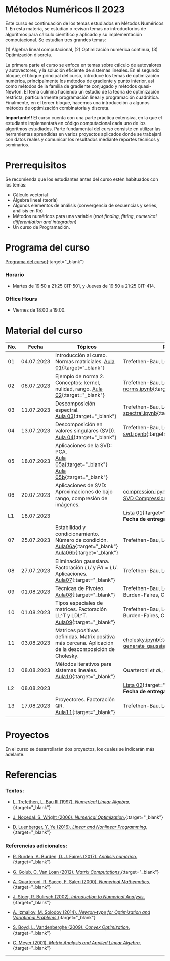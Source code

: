 # Métodos Numéricos II 2023

Este curso es continuación de los temas estudiados en Métodos Numéricos 1. En esta materia, se estudian o revisan temas no introductorios de algoritmos para cálculo científico y aplicado y su implementación computacional. Se estudian tres grandes temas: 

(1) Álgebra lineal computacional, 
(2) Optimización numérica continua, 
(3) Optimización discreta. 

La primera parte el curso se enfoca en temas sobre cálculo de autovalores y autovectores, y la solución eficiente de sistemas lineales. En el segundo bloque, el bloque principal del curso, introduce los temas de optimización numérica, principalmente los métodos de gradiente y punto interior, así como métodos de la familia de gradiente conjugado y métodos quasi-Newton. El tema culmina haciendo un estudio de la teoría de optimización restricta, particularmente programación lineal y programación cuadrática. Finalmente, en el tercer bloque, hacemos una introducción a algunos métodos de optimización combinatoria y discreta. 

**Importante!!** El curso cuenta con una parte práctica extensiva, en la que el estudiante implementará en código computacional cada uno de los algoritmos estudiados. Parte fundamental del curso consiste en utilizar las herramientas aprendidas en varios proyectos aplicados donde se trabajará con datos reales y comunicar los resultados mediante reportes técnicos y seminarios.


# Prerrequisitos

Se recomienda que los estudiantes antes del curso estén habituados con los temas:
* Cálculo vectorial
* Álgebra lineal (teoría)
* Algunos elementos de análisis (convergencia de secuencias y series, análisis en Rn)
* Métodos numéricos para una variable (*root finding*, *fitting*, *numerical differentiation and integration*)
* Un curso de Programación.


# Programa del curso
<div id='id-programa'/>

[Programa del curso](programa/Programa-opt2023.pdf){:target="_blank"}

### Horario
<div id='id-horario'/>

* Martes de 19:50 a 21:25 CIT-501, y Jueves de 19:50 a 21:25 CIT-414.

### Office Hours
<div id='id-office'/>

* Viernes de 18:00 a 19:00.

# Material del curso
<div id='id-material'/>

 **No.**  | **Fecha**    | **Tópicos**                                                               | **Recursos**
 -------- | ------------ | ------------------------------------------------------------------------- |  ---------------------------------
  01      | 04.07.2023   | Introducción al curso. Normas matriciales. [Aula 01](aulas/Aula01.pdf){:target="_blank"} | Trefethen-Bau, Lecture 3. 
  02      | 06.07.2023   | Ejemplo de norma 2. Conceptos: kernel, nulidad, rango. [Aula 02](aulas/Aula02.pdf){:target="_blank"} | Trefethen-Bau, Lecture 3. <br/> [norms.ipynb](code/norms.ipynb){:target="_blank"} 
  03      | 11.07.2023   | Descomposición espectral. <br/> [Aula 03](aulas/Aula03.pdf){:target="_blank"} | Trefethen-Bau, Lecture 4. <br/> [spectral.ipynb](code/spectral.ipynb){:target="_blank"}
  04      | 13.07.2023   | Descomposición en valores singulares (SVD). <br/> [Aula 04](aulas/Aula04.pdf){:target="_blank"} | Trefethen-Bau, Lecture 5. <br/> [svd.ipynb](code/svd.ipynb){:target="_blank"}
  05      | 18.07.2023   | Aplicaciones de la SVD: PCA. <br/> [Aula 05a](aulas/Aula05a.pdf){:target="_blank"} [Aula 05b](aulas/Aula05b.pdf){:target="_blank"} | 
  06      | 20.07.2023   | Aplicaciones de SVD: Aproximaciones de bajo rango, compresión de imágenes. | [compression.ipynb](code/compression.ipynb){:target="_blank"} <br/> [SVD Compression Demo]([code/svd.ipynb](http://timbaumann.info/svd-image-compression-demo/)){:target="_blank"}
  L1      | 18.07.2023   |   | [Lista 01](listas/lista01.pdf){:target="_blank"} <br/> **Fecha de entrega: martes 01 de agosto.** 
  07      | 25.07.2023   | Estabilidad y condicionamiento. Número de condición. [Aula06a](aulas/Aula06a.pdf){:target="_blank"} [Aula06b](aulas/Aula06b.pdf){:target="_blank"} | Trefethen-Bau, Lectures 13-15.
  08      | 27.07.2023   | Eliminación gaussiana. Factoración $LU$ y $PA = LU$. Aplicaciones. [Aula07](aulas/Aula07.pdf){:target="_blank"} | Trefethen-Bau, Lecture 6.
  09      | 01.08.2023   | Técnicas de Pivoteo. <br/> [Aula08](aulas/Aula08.pdf){:target="_blank"} | Trefethen-Bau, Lecture 6. <br/> Burden-Faires, Cap. 6. 
  10      | 01.08.2023   | Tipos especiales de matrices. Factoración LL^T y LDL^T. <br/> [Aula09](aulas/Aula09.pdf){:target="_blank"} | Trefethen-Bau, Lecture 23. <br/> Burden-Faires, Cap. 6. 
  11      | 03.08.2023   | Matrices positivas definidas. Matrix positiva más cercana. Aplicación de la descomposición de Cholesky. | [cholesky.ipynb](code/cholesky.ipynb){:target="_blank"} <br/> [generate_gaussian.ipynb](code/generate_gaussian.ipynb){:target="_blank"} 
  12      | 08.08.2023   | Métodos iterativos para sistemas lineales. [Aula10](aulas/Aula10.pdf){:target="_blank"} | Quarteroni *et al.*, Cap. 4. 
  L2      | 08.08.2023   |   | [Lista 02](listas/lista02.pdf){:target="_blank"} <br/> **Fecha de entrega: viernes 25 de agosto.** 
  13      | 17.08.2023   | Proyectores. Factoración QR. <br/> [Aula11](aulas/Aula11.pdf){:target="_blank"} | Trefethen-Bau, Lectures 6-8 y 10. 
  
  
# Proyectos
<div id='id-proyectos'/>

En el curso se desarrollarán dos proyectos, los cuales se indicarán más adelante.


# Referencias
<div id='id-ref'/>

### Textos:

* [L. Trefethen, L. Bau III (1997). *Numerical Linear Algebra*.](http://library.lol/main/079EA6C3FD8CDF23B0C2ACD901CA9A26){:target="_blank"}

* [J. Nocedal, S. Wright (2006). *Numerical Optimization*.](http://library.lol/main/7016B74CFE6DC64C75864322EE4AA081){:target="_blank"}

* [D. Luenberger, Y. Ye (2016). *Linear and Nonlinear Programming*.](http://library.lol/main/EB915E0FDCC8D3BA222B37C9A3DD6B4F){:target="_blank"}

### Referencias adicionales:

* [R. Burden, A. Burden, D. J. Faires (2017). *Análisis numérico.*](http://library.lol/main/87525D7D988D11F87963D6832EAA9493){:target="_blank"}

* [G. Golub, C. Van Loan (2012). *Matrix Computations*.](http://library.lol/main/72562A3A733C2E842BE163CA97D0FA7A){:target="_blank"}

* [A. Quarteroni, R. Sacco, F. Saleri (2000). *Numerical Mathematics*.](http://library.lol/main/7D136BC80ECBF0BA65798EC129FCCAF4){:target="_blank"}

* [J. Stoer, R. Bulirsch (2002). *Introduction to Numerical Analysis*.](http://library.lol/main/04B36CA585EB49F5FDED7479823F2B50){:target="_blank"}

* [A. Izmailov, M. Solodov (2014). *Newton-type for Optimization and Variational Problems*.](http://library.lol/main/C8C3ED2461D9C8C2608595B223ABDD91){:target="_blank"}

* [S. Boyd, L. Vandenberghe (2009). *Convex Optimization*.](http://library.lol/main/A9A5D9C3CA105DB0F41AF39A6C89706C){:target="_blank"}

* [C. Meyer (2001). *Matrix Analysis and Applied Linear Algebra*.](http://library.lol/main/7EF368F2EA42EB4E48F09EA438C1822E){:target="_blank"}

---
